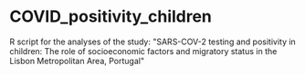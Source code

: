 # COVID_positivity_children
R script for the analyses of the study: "SARS-COV-2 testing and positivity in children: The role of socioeconomic factors and migratory status in the Lisbon Metropolitan Area, Portugal"
